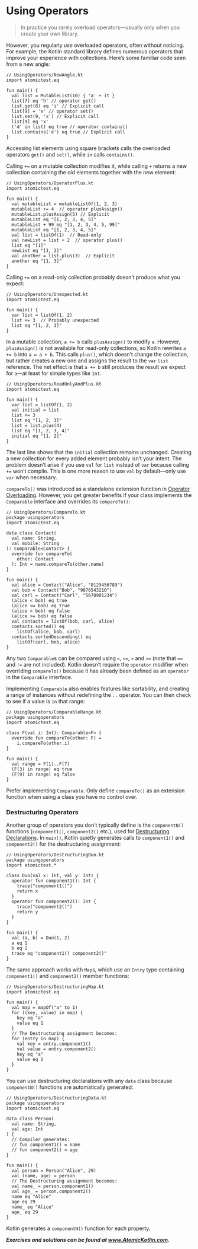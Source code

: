 # Using Operators

> In practice you rarely overload operators—usually only when you create your own library.

However, you regularly *use* overloaded operators, often without noticing. For example, the Kotlin standard library defines numerous operators that improve your experience with collections. Here’s some familiar code seen from a new angle:

```
// UsingOperators/NewAngle.kt
import atomictest.eq

fun main() {
  val list = MutableList(10) { 'a' + it }
  list[7] eq 'h' // operator get()
  list.get(8) eq 'i' // Explicit call
  list[9] = 'x' // operator set()
  list.set(9, 'x') // Explicit call
  list[9] eq 'x'
  ('d' in list) eq true // operator contains()
  list.contains('e') eq true // Explicit call
}
```

Accessing list elements using square brackets calls the overloaded operators `get()` and `set()`, while `in` calls `contains()`.

Calling `+=` on a mutable collection modifies it, while calling `+` returns a new collection containing the old elements together with the new element:

```
// UsingOperators/OperatorPlus.kt
import atomictest.eq

fun main() {
  val mutableList = mutableListOf(1, 2, 3)
  mutableList += 4  // operator plusAssign()
  mutableList.plusAssign(5) // Explicit
  mutableList eq "[1, 2, 3, 4, 5]"
  mutableList + 99 eq "[1, 2, 3, 4, 5, 99]"
  mutableList eq "[1, 2, 3, 4, 5]"
  val list = listOf(1)  // Read-only
  val newList = list + 2  // operator plus()
  list eq "[1]"
  newList eq "[1, 2]"
  val another = list.plus(3)  // Explicit
  another eq "[1, 3]"
}
```

Calling `+=` on a read-only collection probably doesn’t produce what you expect:

```
// UsingOperators/Unexpected.kt
import atomictest.eq

fun main() {
  var list = listOf(1, 2)
  list += 3  // Probably unexpected
  list eq "[1, 2, 3]"
}
```

In a mutable collection, `a += b` calls `plusAssign()` to modify `a`. However, `plusAssign()` is not available for read-only collections, so Kotlin rewrites `a += b` into `a = a + b`. This calls `plus()`, which doesn’t change the collection, but rather creates a new one and assigns the result to the `var` `list` reference. The net effect is that `a += b` still produces the result we expect for `a`—at least for simple types like `Int`.

```
// UsingOperators/ReadOnlyAndPlus.kt
import atomictest.eq

fun main() {
  var list = listOf(1, 2)
  val initial = list
  list += 3
  list eq "[1, 2, 3]"
  list = list.plus(4)
  list eq "[1, 2, 3, 4]"
  initial eq "[1, 2]"
}
```

The last line shows that the `initial` collection remains unchanged. Creating a new collection for every added element probably isn’t your intent. The problem doesn’t arise if you use `val` for `list` instead of `var` because calling `+=` won’t compile. This is one more reason to use `val` by default—only use `var` when necessary.

`compareTo()` was introduced as a standalone extension function in [Operator Overloading](javascript:void(0)). However, you get greater benefits if your class implements the `Comparable` interface and overrides its `compareTo()`:

```
// UsingOperators/CompareTo.kt
package usingoperators
import atomictest.eq

data class Contact(
  val name: String,
  val mobile: String
): Comparable<Contact> {
  override fun compareTo(
    other: Contact
  ): Int = name.compareTo(other.name)
}

fun main() {
  val alice = Contact("Alice", "0123456789")
  val bob = Contact("Bob", "9876543210")
  val carl = Contact("Carl", "5678901234")
  (alice < bob) eq true
  (alice <= bob) eq true
  (alice > bob) eq false
  (alice >= bob) eq false
  val contacts = listOf(bob, carl, alice)
  contacts.sorted() eq
    listOf(alice, bob, carl)
  contacts.sortedDescending() eq
    listOf(carl, bob, alice)
}
```

Any two `Comparable`s can be compared using `<`, `<=`, `>` and `>=` (note that `==` and `!=` are not included). Kotlin doesn’t require the `operator` modifier when overriding `compareTo()` because it has already been defined as an `operator` in the `Comparable` interface.

Implementing `Comparable` also enables features like sortability, and creating a range of instances without redefining the `..` operator. You can then check to see if a value is `in` that range:

```
// UsingOperators/ComparableRange.kt
package usingoperators
import atomictest.eq

class F(val i: Int): Comparable<F> {
  override fun compareTo(other: F) =
    i.compareTo(other.i)
}

fun main() {
  val range = F(1)..F(7)
  (F(3) in range) eq true
  (F(9) in range) eq false
}
```

Prefer implementing `Comparable`. Only define `compareTo()` as an extension function when using a class you have no control over.

### Destructuring Operators

Another group of operators you don’t typically define is the `componentN()` functions (`component1()`, `component2()` etc.), used for [Destructuring Declarations](javascript:void(0)). In `main()`, Kotlin quietly generates calls to `component1()` and `component2()` for the destructuring assignment:

```
// UsingOperators/DestructuringDuo.kt
package usingoperators
import atomictest.*

class Duo(val x: Int, val y: Int) {
  operator fun component1(): Int {
    trace("component1()")
    return x
  }
  operator fun component2(): Int {
    trace("component2()")
    return y
  }
}

fun main() {
  val (a, b) = Duo(1, 2)
  a eq 1
  b eq 2
  trace eq "component1() component2()"
}
```

The same approach works with `Map`s, which use an `Entry` type containing `component1()` and `component2()` member functions:

```
// UsingOperators/DestructuringMap.kt
import atomictest.eq

fun main() {
  val map = mapOf("a" to 1)
  for ((key, value) in map) {
    key eq "a"
    value eq 1
  }
  // The Destructuring assignment becomes:
  for (entry in map) {
    val key = entry.component1()
    val value = entry.component2()
    key eq "a"
    value eq 1
  }
}
```

You can use destructuring declarations with any `data` class because `componentN()` functions are automatically generated:

```
// UsingOperators/DestructuringData.kt
package usingoperators
import atomictest.eq

data class Person(
  val name: String,
  val age: Int
) {
  // Compiler generates:
  // fun component1() = name
  // fun component2() = age
}

fun main() {
  val person = Person("Alice", 29)
  val (name, age) = person
  // The Destructuring assignment becomes:
  val name_ = person.component1()
  val age_ = person.component2()
  name eq "Alice"
  age eq 29
  name_ eq "Alice"
  age_ eq 29
}
```

Kotlin generates a `componentN()` function for each property.

***Exercises and solutions can be found at www.AtomicKotlin.com.***